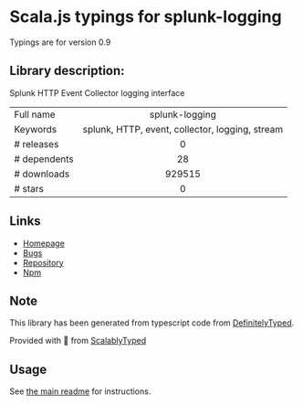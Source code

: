 
# Scala.js typings for splunk-logging

Typings are for version 0.9

## Library description:
Splunk HTTP Event Collector logging interface

|                    |                 |
| ------------------ | :-------------: |
| Full name          | splunk-logging |
| Keywords           | splunk, HTTP, event, collector, logging, stream |
| # releases         | 0 |
| # dependents       | 28 |
| # downloads        | 929515 |
| # stars            | 0 |

## Links
- [Homepage](http://dev.splunk.com)
- [Bugs](https://github.com/splunk/splunk-javascript-logging/issues)
- [Repository](https://github.com/splunk/splunk-javascript-logging)
- [Npm](https://www.npmjs.com/package/splunk-logging)
    


## Note
This library has been generated from typescript code from [DefinitelyTyped](https://definitelytyped.org).

Provided with :purple_heart: from [ScalablyTyped](https://github.com/oyvindberg/ScalablyTyped)

## Usage
See [the main readme](../../readme.md) for instructions.


